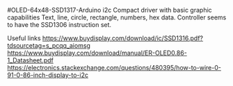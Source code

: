 #OLED-64x48-SSD1317-Arduino i2c 
Compact driver with basic graphic capabilities
Text, line, circle, rectangle, numbers, hex data.
Controller seems to have the SSD1306 instruction set.

Useful links
https://www.buydisplay.com/download/ic/SSD1316.pdf?tdsourcetag=s_pcqq_aiomsg
https://www.buydisplay.com/download/manual/ER-OLED0.86-1_Datasheet.pdf
https://electronics.stackexchange.com/questions/480395/how-to-wire-0-91-0-86-inch-display-to-i2c
